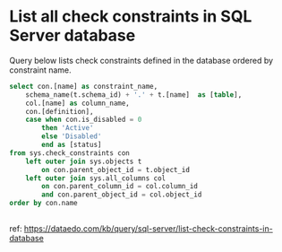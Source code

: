 # List all check constraints in SQL Server database

Query below lists check constraints defined in the database ordered by constraint name.


``` sql
select con.[name] as constraint_name,
    schema_name(t.schema_id) + '.' + t.[name]  as [table],
    col.[name] as column_name,
    con.[definition],
    case when con.is_disabled = 0 
        then 'Active' 
        else 'Disabled' 
        end as [status]
from sys.check_constraints con
    left outer join sys.objects t
        on con.parent_object_id = t.object_id
    left outer join sys.all_columns col
        on con.parent_column_id = col.column_id
        and con.parent_object_id = col.object_id
order by con.name
	
```

ref: https://dataedo.com/kb/query/sql-server/list-check-constraints-in-database